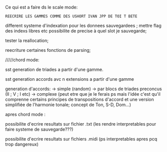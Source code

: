 Ce qui est a faire ds le scale mode:

    REECRIRE LES GAMMES COMME DES USHORT IVAN JPP DE TOI T BETE

different systeme d'indexation pour les donnees sauvegardees ; mettre flag des indexs libres etc
possibilite de precise à quel slot je sauvegarde;

tester la reallocation;

reecriture certaines fonctions de parsing;


/////chord mode:

sst generation de triades a partir d'une gamme.

sst generation accords avc n extensions a partir d'une gamme

generation d'accords:
-> simple (random)
-> par blocs de triades preconcus (II ; V ; I etc)
-> complexe (peut etre que je le ferais ps mais l'idée
c'est qu'il comprenne certains principes de transpositions d'accord et une version
simplifiée de l'harmonie tonale; concept de Ton, S-D, Dom...)

apres chord mode :

possibilite d'ecrire resultats sur fichier .txt (les rendre interpretables pour faire systeme de sauvegarde???)

possibilite d'ecrire resultats sur fichiers .midi (ps interpretables apres pcq trop dangereux)
